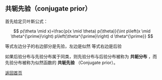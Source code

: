 <script src="https://cdn.mathjax.org/mathjax/latest/MathJax.js?config=TeX-AMS-MML_HTMLorMML" type="text/javascript"></script>

## 共轭先验（conjugate prior）

首先给定贝叶斯公式：

$$
p(\theta \mid x)=\frac{p(x \mid \theta) p(\theta)}{\int p\left(x \mid \theta^{\prime}\right) p\left(\theta^{\prime}\right) d \theta^{\prime}}
$$

等式左边分子的右边部分是先验，左边是似然
等式右边是后验

如果后验分布与先验分布属于同类，则先验分布与后验分布被称为 **共轭分布** ，而先验分布被称为似然函数的 **共轭先验** （Conjugate prior）。

[返回首页](https://666cocohappy.github.io/paper.io/)
